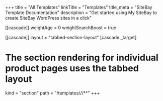 +++
title = "All Templates"
linkTitle = "Templates"
title_meta = "SiteBay Template Documentation"
description = "Get started using My SiteBay to create SiteBay WordPress sites in a click"

[[cascade]]
weightAge = 0
weightSearchBoost = true

[[cascade]]
layout = "tabbed-section-layout"
[cascade._target]
# The section rendering for individual product pages uses the tabbed layout
kind = "section"
path = "/templates/*/*/**"
+++

 <!--more-->